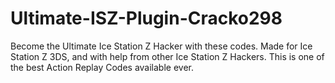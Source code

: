 # Ultimate-ISZ-Plugin-Cracko298
Become the Ultimate Ice Station Z Hacker with these codes. Made for Ice Station Z 3DS, and with help from other Ice Station Z Hackers. This is one of the best Action Replay Codes available ever.
